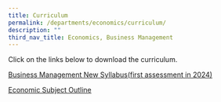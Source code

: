 ```yaml
---
title: Curriculum
permalink: /departments/economics/curriculum/
description: ""
third_nav_title: Economics, Business Management
---
```

<p>Click on the links below to download the curriculum.</p>
<p><a rel="noopener" target="_blank" href="https://www.ibo.org/programmes/diploma-programme/curriculum/individuals-and-societies/business-and-management/">Business Management New Syllabus(first assessment in 2024)</a></p>

[Economic Subject Outline](http://www.ibo.org/programmes/diploma-programme/curriculum/individuals-and-societies/economics/)